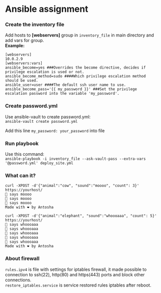 # Ansible assignment
### Create the inventory file
Add hosts to **[webservers]** group in ```inventory_file``` in main directory and add vars for group.  
**Example:**
```
[webservers]
10.0.2.9
[webservers:vars]
ansible_become=yes ###Overrides the become directive, decides if privilege escalation is used or not.
ansible_become_method=sudo ####Which privilege escalation method should be used.
ansible_user=user ####The default ssh user name to use.
ansible_become_pass='{{ my_password }}' ###Set the privilege escalation password into the variable 'my_password'.
```
### Create password.yml 
Use ansible-vault to create password.yml:  
```ansible-vault create password.yml```

Add this line ```my_password: your_password``` into file


### Run playbook
Use this command:  
```ansible-playbook -i inventory_file --ask-vault-pass --extra-vars '@password.yml' deploy_site.yml```



### What can it?

```
curl -XPOST -d'{"animal":"cow", "sound":"moooo", "count": 3}' https://yourhost/
🐄 says moooo
🐄 says moooo
🐄 says moooo
Made with ❤️ by Antosha

curl -XPOST -d'{"animal":"elephant", "sound":"whoooaaa", "count": 5}' https://yourhost/
🐘 says whoooaaa
🐘 says whoooaaa
🐘 says whoooaaa
🐘 says whoooaaa
🐘 says whoooaaa
Made with ❤️ by Antosha
```

### About firewall
```rules.ipv4``` is file with settings for iptables firewall, it made possible to connection to ssh(22), http(80) and https(443) ports and block other connections.  
```restore_iptables.service``` is service restored rules iptables after reboot.